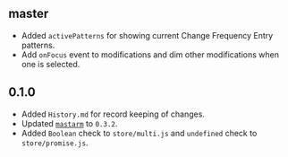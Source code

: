 
## master

* Added `activePatterns` for showing current Change Frequency Entry patterns.
* Add `onFocus` event to modifications and dim other modifications when one is selected.

## 0.1.0

* Added `History.md` for record keeping of changes.
* Updated [`mastarm`](https://github.com/conveyal/mastarm) to `0.3.2`.
* Added `Boolean` check to `store/multi.js` and `undefined` check to `store/promise.js`.
